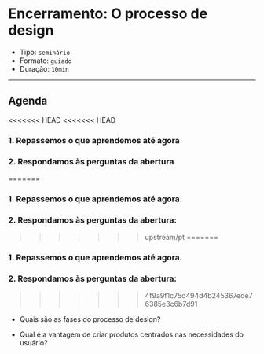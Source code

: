 # Encerramento: O processo de design

- Tipo: `seminário`
- Formato: `guiado`
- Duração: `10min`

***

## Agenda

<<<<<<< HEAD
<<<<<<< HEAD
### 1. Repassemos o que aprendemos até agora

### 2. Respondamos às perguntas da abertura
=======
### 1. Repassemos o que aprendemos até agora.

### 2. Respondamos às perguntas da abertura:
>>>>>>> upstream/pt
=======
### 1. Repassemos o que aprendemos até agora.

### 2. Respondamos às perguntas da abertura:
>>>>>>> 4f9a9f1c75d494d4b245367ede76385e3c6b7d91

- Quais são as fases do processo de design?

- Qual é a vantagem de criar produtos centrados nas necessidades do usuário?
